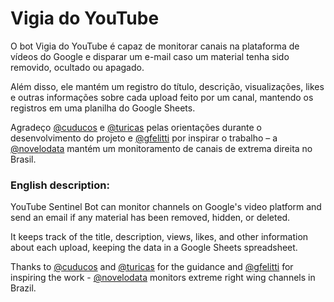 # Vigia do YouTube

O bot Vigia do YouTube é capaz de monitorar canais na plataforma de vídeos do Google e disparar um e-mail caso um material tenha sido removido, ocultado ou apagado. 

Além disso, ele mantém um registro do título, descrição, visualizações, likes e outras informações sobre cada upload feito por um canal, mantendo os registros em uma planilha do Google Sheets.

Agradeço [@cuducos](https://github.com/cuducos) e [@turicas](https://github.com/turicas) pelas orientações durante o desenvolvimento do projeto e [@gfelitti](https://github.com/gfelitti) por inspirar o trabalho – a [@novelodata](https://github.com/novelo-io) mantém um monitoramento de canais de extrema direita no Brasil.

### English description:

YouTube Sentinel Bot can monitor channels on Google's video platform and send an email if any material has been removed, hidden, or deleted.

It keeps track of the title, description, views, likes, and other information about each upload, keeping the data in a Google Sheets spreadsheet.

Thanks to [@cuducos](https://github.com/cuducos) and [@turicas](https://github.com/turicas) for the guidance and [@gfelitti](https://github.com/gfelitti) for inspiring the work - [@novelodata](https://github.com/novelo-io) monitors extreme right wing channels in Brazil.
